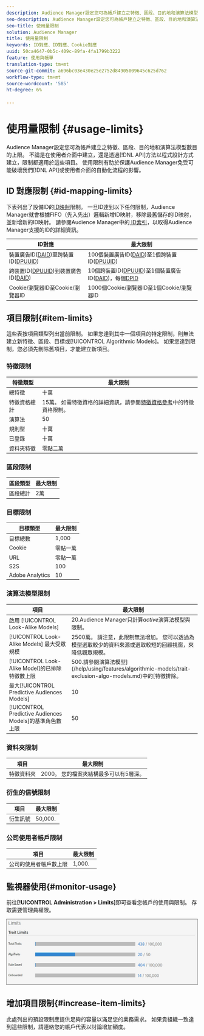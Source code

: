 ```yaml
---
description: Audience Manager設定您可為帳戶建立之特徵、區段、目的地和演算法模型數目的上限。 不論是在使用者介面中建立，或是透過API方法以程式設計方式建立，限制都適用於這些項目。 使用限制有助於保護Audience Manager免受可能破壞我們API或使用者介面的自動化程式的影響。
seo-description: Audience Manager設定您可為帳戶建立之特徵、區段、目的地和演算法模型數目的上限。 不論是在使用者介面中建立，或是透過API方法以程式設計方式建立，限制都適用於這些項目。 使用限制有助於保護Audience Manager免受可能破壞我們API或使用者介面的自動化程式的影響。
seo-title: 使用量限制
solution: Audience Manager
title: 使用量限制
keywords: ID對應、ID對應、Cookie對應
uuid: 50ca4647-0b5c-409c-89fa-4fa1799b3222
feature: 使用與帳單
translation-type: tm+mt
source-git-commit: a696bc03e430e25e2752d84905009645c625d762
workflow-type: tm+mt
source-wordcount: '585'
ht-degree: 6%

---
```



# 使用量限制 {#usage-limits}

Audience Manager設定您可為帳戶建立之特徵、區段、目的地和演算法模型數目的上限。 不論是在使用者介面中建立，還是透過[!DNL API]方法以程式設計方式建立，限制都適用於這些項目。 使用限制有助於保護Audience Manager免受可能破壞我們[!DNL API]或使用者介面的自動化流程的影響。

## ID 對應限制 {#id-mapping-limits}

下表列出了設備ID的[ID映射](../../integration/sending-audience-data/batch-data-transfer-explained/id-sync-http.md)限制。 一旦ID達到以下任何限制，Audience Manager就會根據FIFO（先入先出）邏輯新增ID映射，移除最舊儲存的ID映射，並新增新的ID映射。 請參閱Audience Manager中的[ ID索引](../../reference/ids-in-aam.md)，以取得Audience Manager支援的ID的詳細資訊。

| ID對應 | 最大限制 |
|-----------|-------------- |
| 裝置廣告ID([DAID](../../reference/ids-in-aam.md))至跨裝置ID([DPUUID](../../reference/ids-in-aam.md)) | 100個裝置廣告ID([DAID](../../reference/ids-in-aam.md))至1個跨裝置ID([DPUUID](../../reference/ids-in-aam.md)) |
| 跨裝置ID([DPUUID](../../reference/ids-in-aam.md))到裝置廣告ID([DAID](../../reference/ids-in-aam.md)) | 10個跨裝置ID([DPUUID](../../reference/ids-in-aam.md))至1個裝置廣告ID([DAID](../../reference/ids-in-aam.md))，每個[DPID](../../reference/ids-in-aam.md) |
| Cookie/瀏覽器ID至Cookie/瀏覽器ID | 1000個Cookie/瀏覽器ID至1個Cookie/瀏覽器ID |

## 項目限制{#item-limits}

這些表按項目類型列出當前限制。 如果您達到其中一個項目的特定限制，則無法建立新特徵、區段、目標或[!UICONTROL Algorithmic Models]。 如果您達到限制，您必須先刪除舊項目，才能建立新項目。

### 特徵限制

| 特徵類型 | 最大限制 |
| -------------------------- | ------------------------------------- |
| 總特徵 | 十萬 |
| 特徵資格總計 | 15萬。 如需特徵資格的詳細資訊，請參閱[特徵資格參考](/help/using/features/traits/trait-and-segment-qualification-reference.md#trait-qualification-limit)中的特徵資格限制。 |
| 演算法 | 50 |
| 規則型 | 十萬 |
| 已登錄 | 十萬 |
| 資料夾特徵 | 零點二萬 |

### 區段限制

| 區段類型 | 最大限制 |
| -------------- | ------------- |
| 區段總計 | 2萬 |

### 目標限制

| 目標類型 | 最大限制 |
| ------------------ | ------------- |
| 目標總數 | 1,000 |
| Cookie | 零點一萬 |
| URL | 零點一萬 |
| S2S | 100 |
| Adobe Analytics | 10 |

### 演算法模型限制

| 項目 | 最大限制 |
| -------- | ----- |
| 啟用 [!UICONTROL Look-Alike Models] | 20.Audience Manager只計算&#x200B;*active*&#x200B;演算法模型與限制。 |
| [!UICONTROL Look-Alike Models] 最大受眾規模 | 2500萬。  請注意，此限制無法增加。 您可以透過為模型選取較少的資料來源或選取較短的回顧視窗，來降低觀眾規模。 |
| [!UICONTROL Look-Alike Model]的已排除特徵數上限 | 500.請參閱演算法模型](/help/using/features/algorithmic-models/trait-exclusion-algo-models.md)中的[特徵排除。 |
| 最大[!UICONTROL Predictive Audiences Models] | 10 |
| [!UICONTROL Predictive Audiences Models]的基準角色數上限 | 50 |

### 資料夾限制

| 項目 | 最大限制 |
| ------------- | ------------------ |
| 特徵資料夾 | 2000。  您的檔案夾結構最多可以有5層深。 |

### 衍生的信號限制

| 項目 | 最大限制 |
| --------------- | ------------- |
| 衍生訊號 | 50,000. |

### 公司使用者帳戶限制

| 項目 | 最大限制 |
| ----------- | ------------- |
| 公司的使用者帳戶數上限 | 1,000. |

## 監視器使用{#monitor-usage}

前往&#x200B;**[!UICONTROL Administration > Limits]**&#x200B;即可查看您帳戶的使用與限制。 存取需要管理員權限。

![使用限制影像](assets/usage-limits.png)

## 增加項目限制{#increase-item-limits}

此處列出的預設限制應提供足夠的容量以滿足您的業務需求。 如果貴組織一致達到這些限制，請連絡您的帳戶代表以討論增加額度。